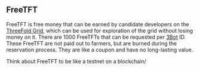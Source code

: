 ## FreeTFT

FreeTFT is free money that can be earned by candidate developers on the [ThreeFold Grid](threefold__threefold_grid), which can be used for exploration of the grid without losing money on it. There are 1000 FreeTFTs that can be requested per [3Bot](threefold__3bot_def) ID. These FreeTFT are not paid out to farmers, but are burned during the reservation process. They are like a coupon and have no long-lasting value.

Think about FreeTFT to be like a testnet on a blockchain/
